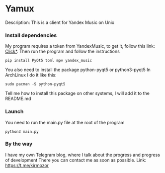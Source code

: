 # Yamux
Description: This is a client for Yandex Music on Unix

### Install dependencies

My program requires a token from YandexMusic, to get it, follow this link: <a href="https://oauth.yandex.ru/authorize?response_type=token&client_id=ef4bf3db195c43739906b13dd7325e3f">Click*</a>. Then run the program and follow the instructions

`pip install PyQt5 toml mpv yandex_music`

You also need to install the package python-pyqt5 or python3-pyqt5
In ArchLinux I do it like this:

`sudo pacman -S python-pyqt5`

Tell me how to install this package on other systems, I will add it to the README.md

### Launch

You need to run the main.py file at the root of the program

`python3 main.py`

### By the way

I have my own Telegram blog, where I talk about the progress and progress of development
There you can contact me as soon as possible.
Link: https://t.me/kirmozor